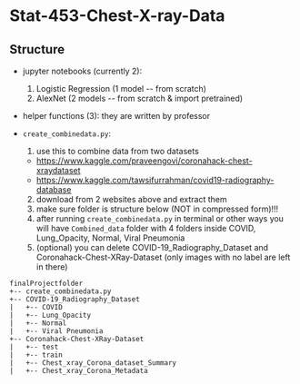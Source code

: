 # Stat-453-Chest-X-ray-Data


## Structure
- jupyter notebooks (currently 2):
  1. Logistic Regression (1 model -- from scratch)
  2. AlexNet (2 models -- from scratch & import pretrained)

- helper functions (3): they are written by professor

- ```create_combinedata.py```:

  1. use this to combine data from two datasets 
    - https://www.kaggle.com/praveengovi/coronahack-chest-xraydataset
    - https://www.kaggle.com/tawsifurrahman/covid19-radiography-database
  2. download from 2 websites above and extract them
  3. make sure folder is structure below (NOT in compressed form)!!!
  4. after running ```create_combinedata.py``` in terminal or other ways you will have ```Combined_data``` folder with 4 folders inside COVID, Lung_Opacity, Normal, Viral Pneumonia
  5. (optional) you can delete COVID-19_Radiography_Dataset and Coronahack-Chest-XRay-Dataset (only images with no label are left in there)

```
finalProjectfolder
+-- create_combinedata.py
+-- COVID-19_Radiography_Dataset
|   +-- COVID
|   +-- Lung_Opacity
|   +-- Normal
|   +-- Viral Pneumonia
+-- Coronahack-Chest-XRay-Dataset
|   +-- test
|   +-- train
|   +-- Chest_xray_Corona_dataset_Summary
|   +-- Chest_xray_Corona_Metadata


```

